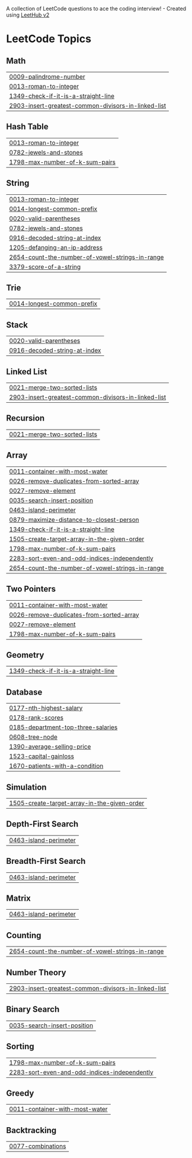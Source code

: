 A collection of LeetCode questions to ace the coding interview! - Created using [LeetHub v2](https://github.com/arunbhardwaj/LeetHub-2.0)
<!---LeetCode Topics Start-->
# LeetCode Topics
## Math
|  |
| ------- |
| [0009-palindrome-number](https://github.com/junghyun100/LeetCode/tree/master/0009-palindrome-number) |
| [0013-roman-to-integer](https://github.com/junghyun100/LeetCode/tree/master/0013-roman-to-integer) |
| [1349-check-if-it-is-a-straight-line](https://github.com/junghyun100/LeetCode/tree/master/1349-check-if-it-is-a-straight-line) |
| [2903-insert-greatest-common-divisors-in-linked-list](https://github.com/junghyun100/LeetCode/tree/master/2903-insert-greatest-common-divisors-in-linked-list) |
## Hash Table
|  |
| ------- |
| [0013-roman-to-integer](https://github.com/junghyun100/LeetCode/tree/master/0013-roman-to-integer) |
| [0782-jewels-and-stones](https://github.com/junghyun100/LeetCode/tree/master/0782-jewels-and-stones) |
| [1798-max-number-of-k-sum-pairs](https://github.com/junghyun100/LeetCode/tree/master/1798-max-number-of-k-sum-pairs) |
## String
|  |
| ------- |
| [0013-roman-to-integer](https://github.com/junghyun100/LeetCode/tree/master/0013-roman-to-integer) |
| [0014-longest-common-prefix](https://github.com/junghyun100/LeetCode/tree/master/0014-longest-common-prefix) |
| [0020-valid-parentheses](https://github.com/junghyun100/LeetCode/tree/master/0020-valid-parentheses) |
| [0782-jewels-and-stones](https://github.com/junghyun100/LeetCode/tree/master/0782-jewels-and-stones) |
| [0916-decoded-string-at-index](https://github.com/junghyun100/LeetCode/tree/master/0916-decoded-string-at-index) |
| [1205-defanging-an-ip-address](https://github.com/junghyun100/LeetCode/tree/master/1205-defanging-an-ip-address) |
| [2654-count-the-number-of-vowel-strings-in-range](https://github.com/junghyun100/LeetCode/tree/master/2654-count-the-number-of-vowel-strings-in-range) |
| [3379-score-of-a-string](https://github.com/junghyun100/LeetCode/tree/master/3379-score-of-a-string) |
## Trie
|  |
| ------- |
| [0014-longest-common-prefix](https://github.com/junghyun100/LeetCode/tree/master/0014-longest-common-prefix) |
## Stack
|  |
| ------- |
| [0020-valid-parentheses](https://github.com/junghyun100/LeetCode/tree/master/0020-valid-parentheses) |
| [0916-decoded-string-at-index](https://github.com/junghyun100/LeetCode/tree/master/0916-decoded-string-at-index) |
## Linked List
|  |
| ------- |
| [0021-merge-two-sorted-lists](https://github.com/junghyun100/LeetCode/tree/master/0021-merge-two-sorted-lists) |
| [2903-insert-greatest-common-divisors-in-linked-list](https://github.com/junghyun100/LeetCode/tree/master/2903-insert-greatest-common-divisors-in-linked-list) |
## Recursion
|  |
| ------- |
| [0021-merge-two-sorted-lists](https://github.com/junghyun100/LeetCode/tree/master/0021-merge-two-sorted-lists) |
## Array
|  |
| ------- |
| [0011-container-with-most-water](https://github.com/junghyun100/LeetCode/tree/master/0011-container-with-most-water) |
| [0026-remove-duplicates-from-sorted-array](https://github.com/junghyun100/LeetCode/tree/master/0026-remove-duplicates-from-sorted-array) |
| [0027-remove-element](https://github.com/junghyun100/LeetCode/tree/master/0027-remove-element) |
| [0035-search-insert-position](https://github.com/junghyun100/LeetCode/tree/master/0035-search-insert-position) |
| [0463-island-perimeter](https://github.com/junghyun100/LeetCode/tree/master/0463-island-perimeter) |
| [0879-maximize-distance-to-closest-person](https://github.com/junghyun100/LeetCode/tree/master/0879-maximize-distance-to-closest-person) |
| [1349-check-if-it-is-a-straight-line](https://github.com/junghyun100/LeetCode/tree/master/1349-check-if-it-is-a-straight-line) |
| [1505-create-target-array-in-the-given-order](https://github.com/junghyun100/LeetCode/tree/master/1505-create-target-array-in-the-given-order) |
| [1798-max-number-of-k-sum-pairs](https://github.com/junghyun100/LeetCode/tree/master/1798-max-number-of-k-sum-pairs) |
| [2283-sort-even-and-odd-indices-independently](https://github.com/junghyun100/LeetCode/tree/master/2283-sort-even-and-odd-indices-independently) |
| [2654-count-the-number-of-vowel-strings-in-range](https://github.com/junghyun100/LeetCode/tree/master/2654-count-the-number-of-vowel-strings-in-range) |
## Two Pointers
|  |
| ------- |
| [0011-container-with-most-water](https://github.com/junghyun100/LeetCode/tree/master/0011-container-with-most-water) |
| [0026-remove-duplicates-from-sorted-array](https://github.com/junghyun100/LeetCode/tree/master/0026-remove-duplicates-from-sorted-array) |
| [0027-remove-element](https://github.com/junghyun100/LeetCode/tree/master/0027-remove-element) |
| [1798-max-number-of-k-sum-pairs](https://github.com/junghyun100/LeetCode/tree/master/1798-max-number-of-k-sum-pairs) |
## Geometry
|  |
| ------- |
| [1349-check-if-it-is-a-straight-line](https://github.com/junghyun100/LeetCode/tree/master/1349-check-if-it-is-a-straight-line) |
## Database
|  |
| ------- |
| [0177-nth-highest-salary](https://github.com/junghyun100/LeetCode/tree/master/0177-nth-highest-salary) |
| [0178-rank-scores](https://github.com/junghyun100/LeetCode/tree/master/0178-rank-scores) |
| [0185-department-top-three-salaries](https://github.com/junghyun100/LeetCode/tree/master/0185-department-top-three-salaries) |
| [0608-tree-node](https://github.com/junghyun100/LeetCode/tree/master/0608-tree-node) |
| [1390-average-selling-price](https://github.com/junghyun100/LeetCode/tree/master/1390-average-selling-price) |
| [1523-capital-gainloss](https://github.com/junghyun100/LeetCode/tree/master/1523-capital-gainloss) |
| [1670-patients-with-a-condition](https://github.com/junghyun100/LeetCode/tree/master/1670-patients-with-a-condition) |
## Simulation
|  |
| ------- |
| [1505-create-target-array-in-the-given-order](https://github.com/junghyun100/LeetCode/tree/master/1505-create-target-array-in-the-given-order) |
## Depth-First Search
|  |
| ------- |
| [0463-island-perimeter](https://github.com/junghyun100/LeetCode/tree/master/0463-island-perimeter) |
## Breadth-First Search
|  |
| ------- |
| [0463-island-perimeter](https://github.com/junghyun100/LeetCode/tree/master/0463-island-perimeter) |
## Matrix
|  |
| ------- |
| [0463-island-perimeter](https://github.com/junghyun100/LeetCode/tree/master/0463-island-perimeter) |
## Counting
|  |
| ------- |
| [2654-count-the-number-of-vowel-strings-in-range](https://github.com/junghyun100/LeetCode/tree/master/2654-count-the-number-of-vowel-strings-in-range) |
## Number Theory
|  |
| ------- |
| [2903-insert-greatest-common-divisors-in-linked-list](https://github.com/junghyun100/LeetCode/tree/master/2903-insert-greatest-common-divisors-in-linked-list) |
## Binary Search
|  |
| ------- |
| [0035-search-insert-position](https://github.com/junghyun100/LeetCode/tree/master/0035-search-insert-position) |
## Sorting
|  |
| ------- |
| [1798-max-number-of-k-sum-pairs](https://github.com/junghyun100/LeetCode/tree/master/1798-max-number-of-k-sum-pairs) |
| [2283-sort-even-and-odd-indices-independently](https://github.com/junghyun100/LeetCode/tree/master/2283-sort-even-and-odd-indices-independently) |
## Greedy
|  |
| ------- |
| [0011-container-with-most-water](https://github.com/junghyun100/LeetCode/tree/master/0011-container-with-most-water) |
## Backtracking
|  |
| ------- |
| [0077-combinations](https://github.com/junghyun100/LeetCode/tree/master/0077-combinations) |
<!---LeetCode Topics End-->